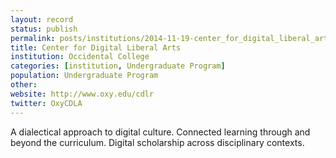 ```yaml
---
layout: record
status: publish
permalink: posts/institutions/2014-11-19-center_for_digital_liberal_arts
title: Center for Digital Liberal Arts
institution: Occidental College
categories: [institution, Undergraduate Program]
population: Undergraduate Program
other: 
website: http://www.oxy.edu/cdlr
twitter: OxyCDLA
---
```


A dialectical approach to digital culture. Connected learning through and beyond the curriculum. Digital scholarship across disciplinary contexts.
